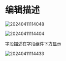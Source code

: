 # 编辑描述

![20240411114048](https://nocobase-docs.oss-cn-beijing.aliyuncs.com/20240411114048.png)

![20240411114404](https://nocobase-docs.oss-cn-beijing.aliyuncs.com/20240411114404.png)

字段描述在字段组件下方显示

![20240411114433](https://nocobase-docs.oss-cn-beijing.aliyuncs.com/20240411114433.png)